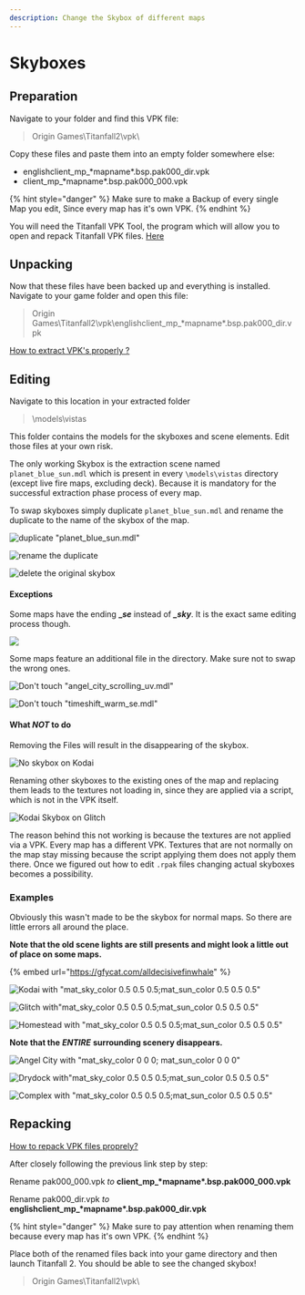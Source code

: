 ```yaml
---
description: Change the Skybox of different maps
---
```


# Skyboxes

## Preparation

Navigate to your folder and find this VPK file:

> Origin Games\Titanfall2\vpk\

Copy these files and paste them into an empty folder somewhere else:

* englishclient\_mp\_\*mapname\*.bsp.pak000\_dir.vpk
* client\_mp\_\*mapname\*.bsp.pak000\_000.vpk

{% hint style="danger" %}
Make sure to make a Backup of every single Map you edit, Since every map has it's own VPK.
{% endhint %}

You will need the Titanfall VPK Tool, the program which will allow you to open and repack Titanfall VPK files. [Here](https://noskill.gitbook.io/titanfall2/how-to-start-modding/modding-tools)

## Unpacking

Now that these files have been backed up and everything is installed. Navigate to your game folder and open this file:

> Origin Games\Titanfall2\vpk\englishclient\_mp\_\*mapname\*.bsp.pak000\_dir.vpk

[How to extract VPK's properly ?](https://noskill.gitbook.io/titanfall2/how-to-start-modding/how-to-backup-extract-and-repack)

## Editing

Navigate to this location in your extracted folder

> \models\vistas

This folder contains the models for the skyboxes and scene elements. Edit those files at your own risk.

The only working Skybox is the extraction scene named `planet_blue_sun.mdl` which is present in every `\models\vistas` directory \(except live fire maps, excluding deck\). Because it is mandatory for the successful extraction phase process of every map.  

To swap skyboxes simply duplicate `planet_blue_sun.mdl` and rename the duplicate to the name of the skybox of the map. 

![duplicate &quot;planet\_blue\_sun.mdl&quot;](../.gitbook/assets/step-1.PNG)

![rename the duplicate](../.gitbook/assets/step-2.PNG)

![delete the original skybox](../.gitbook/assets/step-3.PNG)

#### Exceptions

Some maps have the ending **\_**_**se**_ instead of _**\_sky**_. It is the exact same editing process though.

![](../.gitbook/assets/exception.PNG)

Some maps feature an additional file in the directory.  Make sure not to swap the wrong ones.

![Don&apos;t touch &quot;angel\_city\_scrolling\_uv.mdl&quot;  ](../.gitbook/assets/exception-1.PNG)

![Don&apos;t touch &quot;timeshift\_warm\_se.mdl&quot;](../.gitbook/assets/exception-2.PNG)



#### What _**NOT**_ to do

Removing the Files will result in the disappearing of the skybox.

![No skybox on Kodai](../.gitbook/assets/desktop-screenshot-2020.03.01-17.23.57.22.png)

Renaming other skyboxes to the existing ones of the map and replacing them leads to the textures not loading in, since they are applied via a script, which is not in the VPK itself. 

![Kodai Skybox on Glitch](../.gitbook/assets/desktop-screenshot-2020.03.01-17.07.41.44.png)

The reason behind this not working is because the textures are not applied via a VPK. Every map has a different VPK. Textures that are not normally on the map stay missing because the script applying them does not apply them there. Once we figured out how to edit `.rpak` files changing actual skyboxes becomes a possibility. 



### Examples

Obviously this wasn't made to be the skybox for normal maps. So there are little errors all around the place.

**Note that the old scene lights are still presents and might look a little out of place on some maps.**

{% embed url="https://gfycat.com/alldecisivefinwhale" %}

![Kodai with &quot;mat\_sky\_color 0.5 0.5 0.5;mat\_sun\_color 0.5 0.5 0.5&quot;](../.gitbook/assets/desktop-screenshot-2020.03.05-17.44.46.45.png)

![Glitch with&quot;mat\_sky\_color 0.5 0.5 0.5;mat\_sun\_color 0.5 0.5 0.5&quot;](../.gitbook/assets/desktop-screenshot-2020.03.05-17.46.24.61.png)

![Homestead with &quot;mat\_sky\_color 0.5 0.5 0.5;mat\_sun\_color 0.5 0.5 0.5&quot;](../.gitbook/assets/desktop-screenshot-2020.03.05-17.18.16.92.png)

**Note that the** _**ENTIRE**_ **surrounding scenery disappears.**

![Angel City with &quot;mat\_sky\_color 0 0 0; mat\_sun\_color 0 0 0&quot; ](../.gitbook/assets/desktop-screenshot-2020.03.04-18.47.58.92.png)

![Drydock with&quot;mat\_sky\_color 0.5 0.5 0.5;mat\_sun\_color 0.5 0.5 0.5&quot;](../.gitbook/assets/desktop-screenshot-2020.03.05-17.27.28.28.png)

![Complex with &quot;mat\_sky\_color 0.5 0.5 0.5;mat\_sun\_color 0.5 0.5 0.5&quot;](../.gitbook/assets/desktop-screenshot-2020.03.05-17.20.31.33.png)

## Repacking

[How to repack VPK files proprely?](https://noskill.gitbook.io/titanfall2/how-to-start-modding/how-to-backup-extract-and-repack#how-to-repack-vpk-files-properly)

After closely following the previous link step by step:

Rename pak000\_000.vpk _to_ **client\_mp\_\*mapname\*.bsp.pak000\_000.vpk**

Rename pak000\_dir.vpk _to_ **englishclient\_mp\_\*mapname\*.bsp.pak000\_dir.vpk**

{% hint style="danger" %}
Make sure to pay attention when renaming them because every map has it's own VPK.
{% endhint %}

Place both of the renamed files back into your game directory and then launch Titanfall 2. You should be able to see the changed skybox!

> Origin Games\Titanfall2\vpk\

